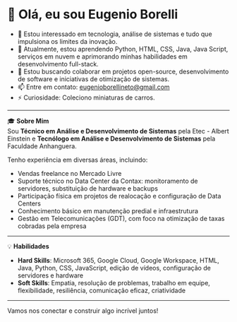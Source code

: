 # 👋 Olá, eu sou Eugenio Borelli

- 👀 Estou interessado em tecnologia, análise de sistemas e tudo que impulsiona os limites da inovação.
- 🌱 Atualmente, estou aprendendo Python, HTML, CSS, Java, Java Script, serviços em nuvem e aprimorando minhas habilidades em desenvolvimento full-stack.
- 🤝 Estou buscando colaborar em projetos open-source, desenvolvimento de software e iniciativas de otimização de sistemas.
- 📫 Entre em contato: eugenioborellineto@gmail.com
- ⚡ Curiosidade: Coleciono miniaturas de carros.

---

🎓 **Sobre Mim**  
Sou **Técnico em Análise e Desenvolvimento de Sistemas** pela Etec - Albert Einstein e **Tecnólogo em Análise e Desenvolvimento de Sistemas** pela Faculdade Anhanguera.

Tenho experiência em diversas áreas, incluindo:

- Vendas freelance no Mercado Livre
- Suporte técnico no Data Center da Contax: monitoramento de servidores, substituição de hardware e backups
- Participação física em projetos de realocação e configuração de Data Centers
- Conhecimento básico em manutenção predial e infraestrutura
- Gestão em Telecomunicações (GDT), com foco na otimização de taxas cobradas pela empresa

---

💡 **Habilidades**

- **Hard Skills**: Microsoft 365, Google Cloud, Google Workspace, HTML, Java, Python, CSS, JavaScript, edição de vídeos, configuração de servidores e hardware
- **Soft Skills**: Empatia, resolução de problemas, trabalho em equipe, flexibilidade, resiliência, comunicação eficaz, criatividade

---

Vamos nos conectar e construir algo incrível juntos!
